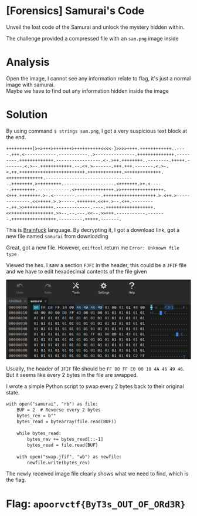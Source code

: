 # [Forensics] Samurai's Code

Unveil the lost code of the Samurai and unlock the mystery hidden within.

The challenge provided a compressed file with an `sam.png` image inside

# Analysis

Open the image, I cannot see any information relate to flag, it's just a normal image with samurai.  
Maybe we have to find out any information hidden inside the image

# Solution

By using command `$ strings sam.png`, I got a very suspicious text block at the end.

```
++++++++++[>+>+++>+++++++>++++++++++<<<<-]>>>>++++.++++++++++++..----.+++.<------------.-----------..>---------------.++++++++++++++.---------.+++++++++++++.-----------------.<-.>++.++++++++..--------.+++++.-------.<.>--.++++++++++++.--.<+.>-------.+++.+++.-------.<.>-.<.++.+++++++++++++++++++++++++.+++++++++++++.>+++++++++++++.<+++++++++++++.----------------------------------.++++++++.>+++++++++.-------------------.<+++++++.>+.<-----.+++++++++.------------.<+++++++++++++++.>>++++++++++++++++.<+++.++++++++.>-.<--------.---------.++++++++++++++++++++.>.<++.>--------------.<<+++++.>.>-----.+++++++.<<++.>--.<++.---------.++.>>+++++++++++.-------------.----.++++++++++++++++++.<<++++++++++++++++.>>--.--.---.<<--.>>+++.-----------.-------.+++++++++++++++++.---------.+++++.-------.
```

This is [Brainfuck](https://md5decrypt.net/en/Brainfuck-translator/) language. By decrypting it, I got a download link, got a new file named `samurai` from downloading

Great, got a new file. However, `exiftool` return me `Error: Unknown file type`

Viewed the hex. I saw a section `FJFI` in the header, this could be a `JFIF` file and we have to edit hexadecimal contents of the file given

![Hex editor show FJFI](image/img3.png)

Usually, the header of `JFIF` file should be `FF D8 FF E0 00 10 4A 46 49 46`. But it seems like every 2 bytes in the file are swapped.

I wrote a simple Python script to swap every 2 bytes back to their original state.

```
with open("samurai", "rb") as file:
    BUF = 2  # Reverse every 2 bytes
    bytes_rev = b""
    bytes_read = bytearray(file.read(BUF))

    while bytes_read:
        bytes_rev += bytes_read[::-1]
        bytes_read = file.read(BUF)

    with open("swap.jfif", "wb") as newfile:
        newfile.write(bytes_rev)
```

The newly received image file clearly shows what we need to find, which is the flag.

# Flag: `apoorvctf{ByT3s_OUT_OF_ORd3R}`